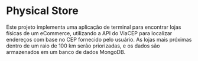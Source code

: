 # Physical Store

Este projeto implementa uma aplicação de terminal para encontrar lojas físicas de um eCommerce, utilizando a API do ViaCEP para localizar endereços com base no CEP fornecido pelo usuário. As lojas mais próximas dentro de um raio de 100 km serão priorizadas, e os dados são armazenados em um banco de dados MongoDB.

